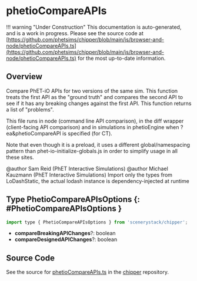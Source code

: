 # phetioCompareAPIs

!!! warning "Under Construction"
    This documentation is auto-generated, and is a work in progress. Please see the source code at
    [https://github.com/phetsims/chipper/blob/main/js/browser-and-node/phetioCompareAPIs.ts](https://github.com/phetsims/chipper/blob/main/js/browser-and-node/phetioCompareAPIs.ts) for the most up-to-date information.

## Overview

Compare PhET-iO APIs for two versions of the same sim. This function treats the first API as the "ground truth"
and compares the second API to see if it has any breaking changes against the first API. This function returns a
list of "problems".

This file runs in node (command line API comparison), in the diff wrapper (client-facing API comparison) and
in simulations in phetioEngine when ?ea&amp;phetioCompareAPI is specified (for CT).

Note that even though it is a preload, it uses a different global/namespacing pattern than phet-io-initialize-globals.js
in order to simplify usage in all these sites.


@author Sam Reid (PhET Interactive Simulations)
@author Michael Kauzmann (PhET Interactive Simulations)
Import only the types from LoDashStatic, the actual lodash instance is dependency-injected at runtime

## Type PhetioCompareAPIsOptions {: #PhetioCompareAPIsOptions }


```js
import type { PhetioCompareAPIsOptions } from 'scenerystack/chipper';
```


- **compareBreakingAPIChanges**?: <span style="color: hsla(calc(var(--md-hue) + 180deg),80%,40%,1);">boolean</span>
- **compareDesignedAPIChanges**?: <span style="color: hsla(calc(var(--md-hue) + 180deg),80%,40%,1);">boolean</span>




## Source Code

See the source for [phetioCompareAPIs.ts](https://github.com/phetsims/chipper/blob/main/js/browser-and-node/phetioCompareAPIs.ts) in the [chipper](https://github.com/phetsims/chipper) repository.
